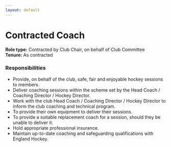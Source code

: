 ```yaml
---
layout: default
---
```


# Contracted Coach

**Role type:** Contracted by Club Chair, on behalf of Club Committee  
**Tenure:** As contracted


### Responsibilities
- Provide, on behalf of the club, safe, fair and enjoyable hockey sessions to members.  
- Deliver coaching sessions within the scheme set by the Head Coach / Coaching Director / Hockey Director.  
- Work with the club Head Coach / Coaching Director / Hockey Director to inform the club coaching and technical program.  
- To provide their own equipment to deliver their sessions.  
- To provide a suitable replacement coach for a session, should they be unable to deliver it.  
- Hold appropriate professional insurance.  
- Maintain up-to-date coaching and safeguarding qualifications with England Hockey.  